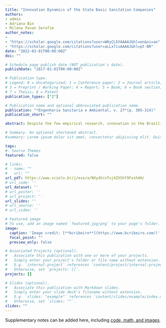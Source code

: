 ```yaml
---
title: "Innovation Dynamics of the State Basic Sanitation Companies"
authors:
- admin
- Adriana Bin
- Milena Pavan Serafim
author_notes:
- 
- "https://scholar.google.com/citations?user=W0yCL5YAAAAJ&hl=en&oi=ao"
- "https://scholar.google.com/citations?user=aLLx7isAAAAJ&hl=pt-BR"
date: "2022-03-01T00:00:00Z"
doi: ""

# Schedule page publish date (NOT publication's date).
publishDate: "2017-01-01T00:00:00Z"

# Publication type.
# Legend: 0 = Uncategorized; 1 = Conference paper; 2 = Journal article;
# 3 = Preprint / Working Paper; 4 = Report; 5 = Book; 6 = Book section;
# 7 = Thesis; 8 = Patent
publication_types: ["2"]

# Publication name and optional abbreviated publication name.
publication: "*Engenharia Sanitaria e Ambiental, v. 27*(p. 305‑314)"
publication_short: ""

abstract: Despite the few empirical research, innovation in the Brazilian Basic Sanitation sector is an increasingly debated topic, Therefore, this study aimed to explore the structures and activities of Brazilian basic sanitation companies in research, development, and innovation (RDI). To achieve this the research conducted an empirical study of the state companies of basic sanitation, hereafter called CESBs, through a survey based on Innovation Research (Pintec) and secondary data. The survey examines the following aspects introduction of product, process, organizational and marketing innovation; types of innovative activities developed; funding for RDI; cooperation for RDI; intellectual property; impacts of innovations; organizational structure for innovation management; innovation management system; and barriers to innovation management. The results indicate that the CESBs have structures and develop actions in RDI; however, these activities are not strategic for the companies analyzed.

# Summary. An optional shortened abstract.
#summary: Lorem ipsum dolor sit amet, consectetur adipiscing elit. Duis posuere tellus ac convallis placerat. Proin tincidunt magna sed ex sollicitudin condimentum.

tags:
#- Source Themes
featured: false

# links:
# - name: ""
#   url: ""
url_pdf: https://www.scielo.br/j/esa/a/NXydVcnTxj4ZXShf9Fxsh4H/
# url_code: ''
url_dataset: ''
# url_poster: ''
# url_project: ''
url_slides: ''
# url_source: ''
# url_video: ''

# Featured image
# To use, add an image named `featured.jpg/png` to your page's folder. 
image:
  caption: 'Image credit: [**bcribeiro**](https://www.bcribeiro.com/)'
  focal_point: ""
  preview_only: false

# Associated Projects (optional).
#   Associate this publication with one or more of your projects.
#   Simply enter your project's folder or file name without extension.
#   E.g. `internal-project` references `content/project/internal-project/index.md`.
#   Otherwise, set `projects: []`.
projects: []

# Slides (optional).
#   Associate this publication with Markdown slides.
#   Simply enter your slide deck's filename without extension.
#   E.g. `slides: "example"` references `content/slides/example/index.md`.
#   Otherwise, set `slides: ""`.
slides: ""
---
```


Supplementary notes can be added here, including [code, math, and images](https://wowchemy.com/docs/writing-markdown-latex/).
